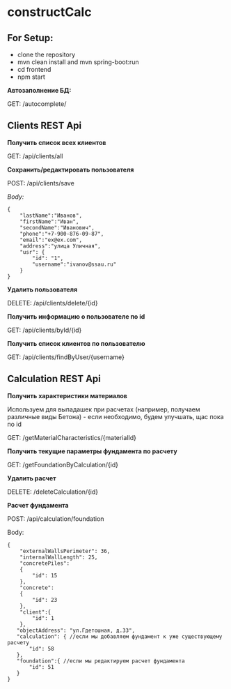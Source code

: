 # constructCalc
## For Setup:
* clone the repository
* mvn clean install and mvn spring-boot:run
* cd frontend
* npm start

**Автозаполнение БД:**

GET: /autocomplete/

## Clients REST Api
**Получить список всех клиентов**

GET: /api/clients/all

**Сохранить/редактировать пользователя**

POST: /api/clients/save

*Body:*
```
{
    "lastName":"Иванов",
    "firstName":"Иван",
    "secondName":"Иванович",
    "phone":"+7-900-876-09-87",
    "email":"ex@ex.com",
    "address":"улица Уличная",
    "usr": {
        "id": "1",
        "username":"ivanov@ssau.ru"
    }
}
```

**Удалить пользователя**

DELETE: /api/clients/delete/{id}

**Получить информацию о пользователе по id**

GET: /api/clients/byId/{id}     

**Получить список клиентов по пользователю**

GET: /api/clients/findByUser/{username}

## Calculation REST Api
**Получить характеристики материалов**

Используем для выпадашек при расчетах (например, получаем различные виды Бетона) - если необходимо, будем улучшать, щас пока по id

GET: /getMaterialCharacteristics/{materialId}

**Получить текущие параметры фундамента по расчету**

GET: /getFoundationByCalculation/{id}

**Удалить расчет**

DELETE: /deleteCalculation/{id}

**Расчет фундамента**

POST: /api/calculation/foundation

Body:
```
{
    "externalWallsPerimeter": 36,
    "internalWallLength": 25,
    "concretePiles":
    {
        "id": 15
    },
    "concrete":
    {
        "id": 23
    },
    "client":{
        "id": 1
    },
   "objectAddress": "ул.Гдетошная, д.33",
   "calculation": { //если мы добавляем фундамент к уже существующему расчету
       "id": 58
   },
   "foundation":{ //если мы редактируем расчет фундамента
       "id": 51
   }
}
```

